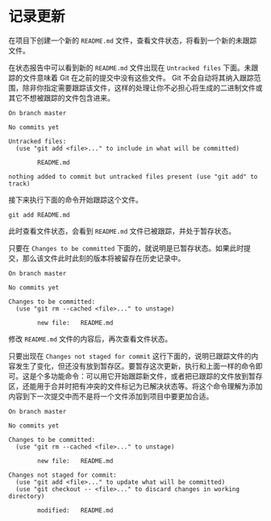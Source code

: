 # 记录更新

在项目下创建一个新的 `README.md` 文件，查看文件状态，将看到一个新的未跟踪文件。

在状态报告中可以看到新的 `README.md` 文件出现在 `Untracked files` 下面。未跟踪的文件意味着 Git 在之前的提交中没有这些文件。 Git 不会自动将其纳入跟踪范围，除非你指定需要跟踪该文件，这样的处理让你不必担心将生成的二进制文件或其它不想被跟踪的文件包含进来。

```
On branch master

No commits yet

Untracked files:
  (use "git add <file>..." to include in what will be committed)

        README.md

nothing added to commit but untracked files present (use "git add" to track)
```

接下来执行下面的命令开始跟踪这个文件。

```shell
git add README.md
```

此时查看文件状态，会看到 `README.md` 文件已被跟踪，并处于暂存状态。

只要在 `Changes to be committed` 下面的，就说明是已暂存状态。如果此时提交，那么该文件此时此刻的版本将被留存在历史记录中。

```
On branch master

No commits yet

Changes to be committed:
  (use "git rm --cached <file>..." to unstage)

        new file:   README.md
```

修改 `README.md` 文件的内容后，再次查看文件状态。

只要出现在 `Changes not staged for commit` 这行下面的，说明已跟踪文件的内容发生了变化，但还没有放到暂存区。要暂存这次更新，执行和上面一样的命令即可。这是个多功能命令：可以用它开始跟踪新文件，或者把已跟踪的文件放到暂存区，还能用于合并时把有冲突的文件标记为已解决状态等。将这个命令理解为添加内容到下一次提交中而不是将一个文件添加到项目中要更加合适。

```
On branch master

No commits yet

Changes to be committed:
  (use "git rm --cached <file>..." to unstage)

        new file:   README.md

Changes not staged for commit:
  (use "git add <file>..." to update what will be committed)
  (use "git checkout -- <file>..." to discard changes in working directory)

        modified:   README.md
```

